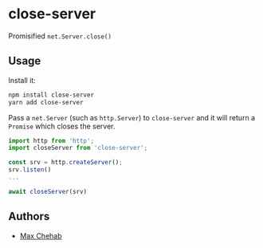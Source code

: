 # close-server

Promisified `net.Server.close()`

## Usage

Install it:

```bash
npm install close-server
yarn add close-server
```

Pass a `net.Server` (such as `http.Server`) to `close-server` and it will return a `Promise` which closes the server.

```ts
import http from 'http';
import closeServer from 'close-server';

const srv = http.createServer();
srv.listen()
...

await closeServer(srv)
```

## Authors

- [Max Chehab](https://github.com/maxchehab)
